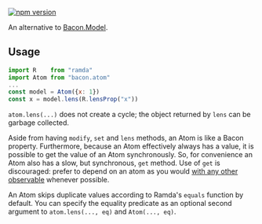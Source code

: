 [![npm version](https://badge.fury.io/js/bacon.atom.svg)](http://badge.fury.io/js/bacon.atom)

An alternative to [Bacon.Model](https://github.com/baconjs/bacon.model).

## Usage

```jsx
import R    from "ramda"
import Atom from "bacon.atom"
...
const model = Atom({x: 1})
const x = model.lens(R.lensProp("x"))
```

`atom.lens(...)` does not create a cycle; the object returned by `lens` can be
garbage collected.

Aside from having `modify`, `set` and `lens` methods, an Atom is like a Bacon
property.  Furthermore, because an Atom effectively always has a value, it is
possible to get the value of an Atom synchronously.  So, for convenience an Atom
also has a slow, but synchronous, `get` method.  Use of `get` is discouraged:
prefer to depend on an atom as you would
[with any other observable](https://github.com/baconjs/bacon.js/#latest-value-of-property-or-eventstream)
whenever possible.

An Atom skips duplicate values according to Ramda's `equals` function by
default.  You can specify the equality predicate as an optional second argument
to `atom.lens(..., eq)` and `Atom(..., eq)`.
